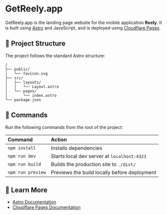 # GetReely.app

GetReely.app is the landing page website for the mobile application **Reely**. It is built using [Astro](https://astro.build/) and JavaScript, and is deployed using [Cloudflare Pages](https://pages.cloudflare.com/).

## 🚀 Project Structure

The project follows the standard Astro structure:

```text
/
├── public/
│   └── favicon.svg
├── src/
│   ├── layouts/
│   │   └── Layout.astro
│   └── pages/
│       └── index.astro
└── package.json
```

## 🧞 Commands

Run the following commands from the root of the project:

| Command           | Action                                           |
| :---------------- | :----------------------------------------------- |
| `npm install`     | Installs dependencies                            |
| `npm run dev`     | Starts local dev server at `localhost:4321`      |
| `npm run build`   | Builds the production site to `./dist/`          |
| `npm run preview` | Previews the build locally before deployment     |

## 📖 Learn More

- [Astro Documentation](https://docs.astro.build)
- [Cloudflare Pages Documentation](https://developers.cloudflare.com/pages/)
